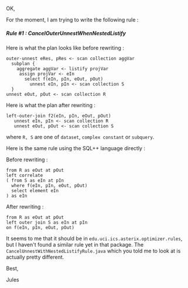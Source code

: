 OK,

For the moment, I am trying to write the following rule :

##### Rule #1 : CancelOuterUnnestWhenNestedListify 

Here is what the plan looks like before rewriting :

```
outer-unnest eRes, pRes <- scan collection aggVar
  subplan {
    aggregate aggVar <- listify projVar
     assign projVar <- eIn
       select f(eIn, pIn, eOut, pOut)
         unnest eIn, pIn <- scan collection S
  }
unnest eOut, pOut <- scan collection R
```

Here is what the plan after rewriting :

```
left-outer-join f2(eIn, pIn, eOut, pOut)
   unnest eIn, pIn <- scan collection R
   unnest eOut, pOut <- scan collection S
```

where `R, S` are one of `dataset`, `complex constant` or `subquery`.

Here is the same rule using the SQL++ language directly :

Before rewriting : 

```
from R as eOut at pOut
left correlate
( from S as eIn at pIn
  where f(eIn, pIn, eOut, pOut)
  select element eIn
) as eIn
```

After rewriting :

```
from R as eOut at pOut
left outer join S as eIn at pIn
on f(eIn, pIn, eOut, pOut)
```

It seems to me that it should be in `edu.uci.ics.asterix.optimizer.rules`, but I haven't found a similar rule yet in that package. The `CancelUnnestWithNestedListifyRule.java` which you told me to look at is actually pretty different.

Best,

Jules


